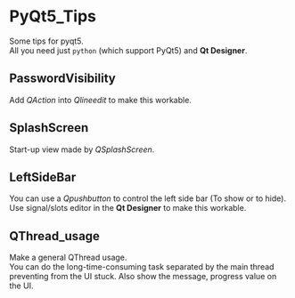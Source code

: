 # PyQt5_Tips
Some tips for pyqt5. <br>
All you need just ```python``` (which support PyQt5) and **Qt Designer**.


## PasswordVisibility
Add _QAction_ into _Qlineedit_ to make this workable.

## SplashScreen
Start-up view made by _QSplashScreen_.

## LeftSideBar
You can use a _Qpushbutton_ to control the left side bar (To show or to hide). <br>
Use signal/slots editor in the **Qt Designer** to make this workable.

## QThread_usage
Make a general QThread usage. <br>
You can do the long-time-consuming task separated by the main thread preventing from the UI stuck.
Also show the message, progress value on the UI.
